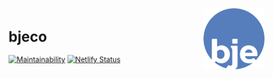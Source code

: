 <img align="right" src="src/images/bje.svg" width="120">

# bjeco

[![Maintainability](https://api.codeclimate.com/v1/badges/599a061a59a00343acac/maintainability)](https://codeclimate.com/github/brianespinosa/bjeco/maintainability)
[![Netlify Status](https://api.netlify.com/api/v1/badges/3e43be74-2c60-4220-b42a-64fbbe1c6095/deploy-status)](https://app.netlify.com/sites/bjeco/deploys)
